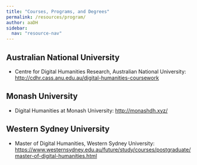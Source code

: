 ```yaml
---
title: "Courses, Programs, and Degrees"
permalink: /resources/program/
author: aaDH
sidebar:
  nav: "resource-nav"
---
```


## Australian National University

-   Centre for Digital Humanities Research, Australian National University: <http://cdhr.cass.anu.edu.au/digital-humanities-coursework>

## Monash University

-   Digital Humanities at Monash University: <http://monashdh.xyz/>

## Western Sydney University

-   Master of Digital Humanities, Western Sydney University: <https://www.westernsydney.edu.au/future/study/courses/postgraduate/master-of-digital-humanities.html>